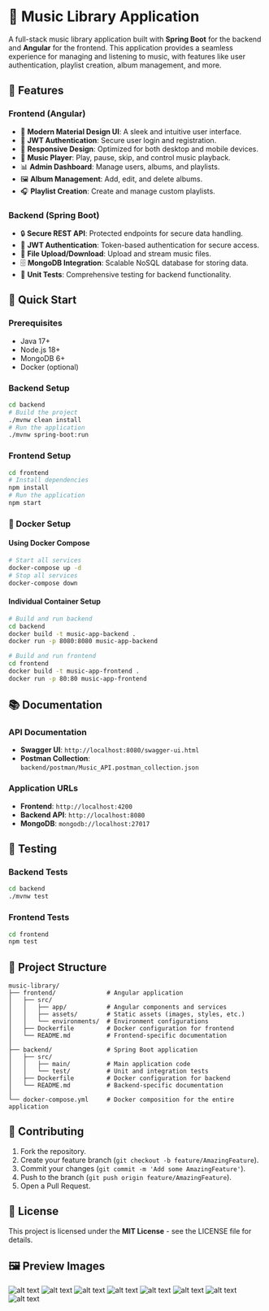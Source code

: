 # 🎵 Music Library Application

A full-stack music library application built with **Spring Boot** for the backend and **Angular** for the frontend. This application provides a seamless experience for managing and listening to music, with features like user authentication, playlist creation, album management, and more.

## 🌟 Features

### Frontend (Angular)
- 🎨 **Modern Material Design UI**: A sleek and intuitive user interface.
- 🔐 **JWT Authentication**: Secure user login and registration.
- 📱 **Responsive Design**: Optimized for both desktop and mobile devices.
- 🎵 **Music Player**: Play, pause, skip, and control music playback.
- 📊 **Admin Dashboard**: Manage users, albums, and playlists.
- 🖼️ **Album Management**: Add, edit, and delete albums.
- 🎧 **Playlist Creation**: Create and manage custom playlists.

### Backend (Spring Boot)
- 🔒 **Secure REST API**: Protected endpoints for secure data handling.
- 🎫 **JWT Authentication**: Token-based authentication for secure access.
- 📁 **File Upload/Download**: Upload and stream music files.
- 🗄️ **MongoDB Integration**: Scalable NoSQL database for storing data.
- 🧪 **Unit Tests**: Comprehensive testing for backend functionality.

## 🚀 Quick Start

### Prerequisites
- Java 17+
- Node.js 18+
- MongoDB 6+
- Docker (optional)

### Backend Setup
```bash
cd backend
# Build the project
./mvnw clean install
# Run the application
./mvnw spring-boot:run
```

### Frontend Setup
```bash
cd frontend
# Install dependencies
npm install
# Run the application
npm start
```

### 🐳 Docker Setup

#### Using Docker Compose
```bash
# Start all services
docker-compose up -d
# Stop all services
docker-compose down
```

#### Individual Container Setup
```bash
# Build and run backend
cd backend
docker build -t music-app-backend .
docker run -p 8080:8080 music-app-backend

# Build and run frontend
cd frontend
docker build -t music-app-frontend .
docker run -p 80:80 music-app-frontend
```

## 📚 Documentation

### API Documentation
- **Swagger UI**: `http://localhost:8080/swagger-ui.html`
- **Postman Collection**: `backend/postman/Music_API.postman_collection.json`

### Application URLs
- **Frontend**: `http://localhost:4200`
- **Backend API**: `http://localhost:8080`
- **MongoDB**: `mongodb://localhost:27017`

## 🧪 Testing

### Backend Tests
```bash
cd backend
./mvnw test
```

### Frontend Tests
```bash
cd frontend
npm test
```

## 📁 Project Structure
```
music-library/
├── frontend/              # Angular application
│   ├── src/
│   │   ├── app/           # Angular components and services
│   │   ├── assets/        # Static assets (images, styles, etc.)
│   │   └── environments/  # Environment configurations
│   ├── Dockerfile         # Docker configuration for frontend
│   └── README.md          # Frontend-specific documentation
│
├── backend/               # Spring Boot application
│   ├── src/
│   │   ├── main/          # Main application code
│   │   └── test/          # Unit and integration tests
│   ├── Dockerfile         # Docker configuration for backend
│   └── README.md          # Backend-specific documentation
│
└── docker-compose.yml     # Docker composition for the entire application
```

## 👥 Contributing
1. Fork the repository.
2. Create your feature branch (`git checkout -b feature/AmazingFeature`).
3. Commit your changes (`git commit -m 'Add some AmazingFeature'`).
4. Push to the branch (`git push origin feature/AmazingFeature`).
5. Open a Pull Request.

## 📝 License
This project is licensed under the **MIT License** - see the LICENSE file for details.

## 🖼️ Preview Images
<!-- Add your images here -->
![alt text](image.png)
![alt text](image-1.png)
![alt text](image-2.png)
![alt text](image-3.png)
![alt text](image-4.png)
![alt text](image-5.png)
![alt text](image-6.png)
![alt text](image-7.png)
